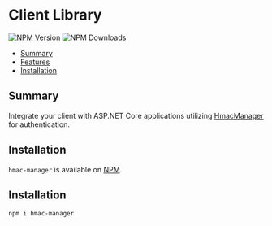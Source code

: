 
# Client Library

[![NPM Version](https://img.shields.io/npm/v/hmac-manager)](https://www.npmjs.com/package/hmac-manager) ![NPM Downloads](https://img.shields.io/npm/d18m/hmac-manager)

- [Summary](#summary)
- [Features](#features)
- [Installation](#installation)

## Summary

Integrate your client with ASP.NET Core applications utilizing [HmacManager](../src/README.md) for authentication.

## Installation

`hmac-manager` is available on [NPM](https://www.npmjs.com/package/hmac-manager). 

## Installation

    npm i hmac-manager
